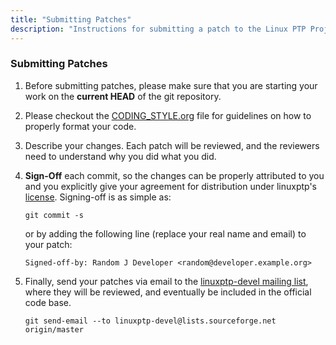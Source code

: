 ```yaml
---
title: "Submitting Patches"
description: "Instructions for submitting a patch to the Linux PTP Project."
---
```


### Submitting Patches

1. Before submitting patches, please make sure that you are starting
   your work on the **current HEAD** of the git repository.

2. Please checkout the [CODING_STYLE.org](https://github.com/richardcochran/linuxptp/blob/master/CODING_STYLE.org) file for guidelines on how to
   properly format your code.

3. Describe your changes. Each patch will be reviewed, and the reviewers
   need to understand why you did what you did.

4. **Sign-Off** each commit, so the changes can be properly attributed to
   you and you explicitly give your agreement for distribution under
   linuxptp's [license](/about/license/). Signing-off is as simple as:

   `git commit -s`

   or by adding the following line (replace your real name and email)
   to your patch:

   `Signed-off-by: Random J Developer <random@developer.example.org>`

5. Finally, send your patches via email to the [linuxptp-devel mailing
   list](https://sourceforge.net/projects/linuxptp/lists/linuxptp-devel), where they will be reviewed, and eventually be included in the
   official code base.

   `git send-email --to linuxptp-devel@lists.sourceforge.net origin/master`

&nbsp; 
